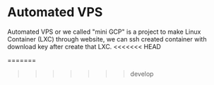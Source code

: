 # Automated VPS
Automated VPS or we called "mini GCP" is a project to make Linux Container (LXC) through website, we can ssh created container with download key after create that LXC.
<<<<<<< HEAD
 
=======
>>>>>>> develop
